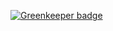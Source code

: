 

[![Greenkeeper badge](https://badges.greenkeeper.io/viniciusCamargo/es2015-to-es5.svg)](https://greenkeeper.io/)